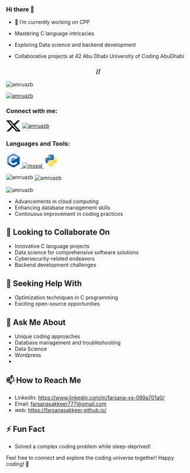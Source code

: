 ### Hi there 👋




- 🔭 I’m currently working on CPP


- Mastering C language intricacies
- Exploring Data science and backend development
- Collaborative projects at 42 Abu Dhabi University of Coding AbuDhabi
<h3 align="center">//</h3>

<p align="left"> <img src="https://komarev.com/ghpvc/?username=amruazb&label=Profile%20views&color=0e75b6&style=flat" alt="amruazb" /> </p>

<p align="left"> <a href="https://github.com/ryo-ma/github-profile-trophy"><img src="https://github-profile-trophy.vercel.app/?username=amruazb" alt="amruazb" /></a> </p>

<h3 align="left">Connect with me:</h3>
<p align="left">
<a href="https://twitter.com/amruazb" target="blank"><img align="center" src="https://github.com/amruazb/cursus42/blob/master/X_logo_2023.svg" alt="amruazb" height="30" width="40" /></a>
<a href="https://linkedin.com/in/amruazb" target="blank"><img align="center" src="https://raw.githubusercontent.com/rahuldkjain/github-profile-readme-generator/master/src/images/icons/Social/linked-in-alt.svg" alt="amruazb" height="30" width="40" /></a>
</p>

<h3 align="left">Languages and Tools:</h3>
<p align="left"> <a href="https://www.cprogramming.com/" target="_blank" rel="noreferrer"> <img src="https://raw.githubusercontent.com/devicons/devicon/master/icons/c/c-original.svg" alt="c" width="40" height="40"/> </a> <a href="https://members.codewithmosh.com/courses/enrolled/525068" target="_blank" rel="noreferrer"> <img src="https://www.svgrepo.com/show/303229/microsoft-sql-server-logo.svg" alt="mssql" width="40" height="40"/> </a> <a href="https://members.codewithmosh.com/courses/enrolled/417695" target="_blank" rel="noreferrer"> <img src="https://raw.githubusercontent.com/devicons/devicon/master/icons/python/python-original.svg" alt="python" width="40" height="40"/> </a> </p>

<p><img align="left" src="https://github-readme-stats.vercel.app/api/top-langs?username=amruazb&show_icons=true&locale=en&layout=compact" alt="amruazb" /></p>

<p>&nbsp;<img align="center" src="https://github-readme-stats.vercel.app/api?username=amruazb&show_icons=true&locale=en" alt="amruazb" /></p>

<p><img align="center" src="https://github-readme-streak-stats.herokuapp.com/?user=amruazb&" alt="amruazb" /></p>

- Advancements in cloud computing
- Enhancing database management skills
- Continuous improvement in coding practices

## 👯 Looking to Collaborate On

- Innovative C language projects
- Data science for comprehensive software solutions
- Cybersecurity-related endeavors
- Backend development challenges

## 🤔 Seeking Help With

- Optimization techniques in C programming
- Exciting open-source opportunities

## 💬 Ask Me About

- Unique coding approaches
- Database management and troubleshooting
- Data Science
- Wordpress
- 
## 📫 How to Reach Me

- LinkedIn: https://www.linkedin.com/in/farsana-vs-099a701a0/
- Email: farsanasakkeer777@gmail.com
- web: https://farsanasakkeer.github.io/
## ⚡ Fun Fact

- Solved a complex coding problem while sleep-deprived!

Feel free to connect and explore the coding universe together! Happy coding! 🚀
